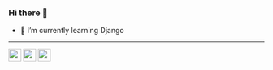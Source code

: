 ### Hi there 👋
- 🌱 I’m currently learning Django
---
<a href="https://www.twitter.com/behnumm"><img src="https://img.shields.io/badge/twitter-%231DA1F2.svg?&style=for-the-badge&logo=twitter&logoColor=white" height=25></a>
<a href="https://www.instagram.com/behnam.mohamadzadeh/"><img src="https://img.shields.io/badge/instagram-%23E4405F.svg?&style=for-the-badge&logo=instagram&logoColor=white" height=25></a>
<a href="https://t.me/behnam_1121"><img src="https://img.shields.io/badge/telegram-%230088cc.svg?&style=for-the-badge&logo=telegram&logoColor=telegram" height=25></a>

<!--
**behnambm/behnambm** is a ✨ _special_ ✨ repository because its `README.md` (this file) appears on your GitHub profile.

Here are some ideas to get you started:

- 🔭 I’m currently working on ...

- 👯 I’m looking to collaborate on ...
- 🤔 I’m looking for help with ...
- 💬 Ask me about ...

- 😄 Pronouns: ...
- ⚡ Fun fact: ...
-->
